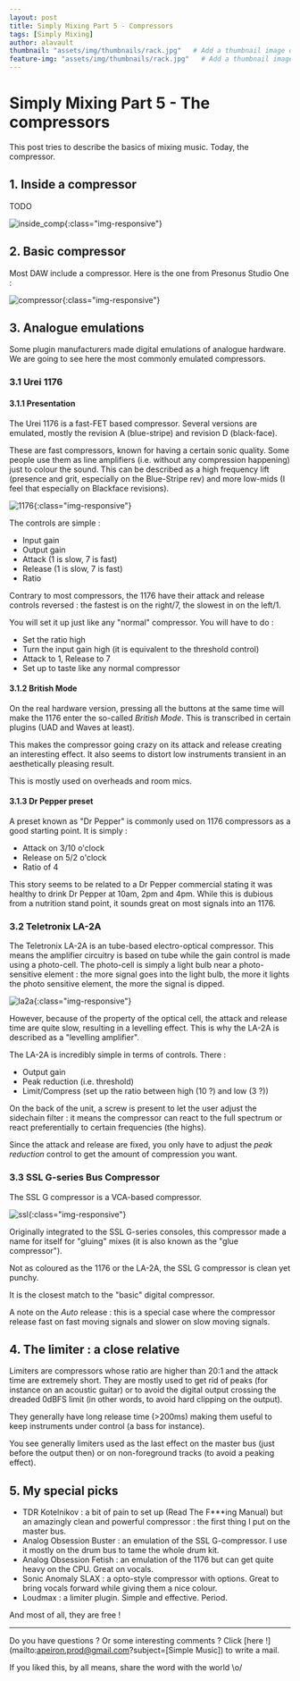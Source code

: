 ```yaml
---
layout: post
title: Simply Mixing Part 5 - Compressors
tags: [Simply Mixing]
author: alavault
thumbnail: "assets/img/thumbnails/rack.jpg"   # Add a thumbnail image on blog view
feature-img: "assets/img/thumbnails/rack.jpg"   # Add a thumbnail image on blog view
---
```


# Simply Mixing Part 5 - The compressors

This post tries to describe the basics of mixing music. Today, the compressor.

## 1. Inside a compressor

TODO

![inside_comp](/assets/img/posts/placeholder.png){:class="img-responsive"}


## 2. Basic compressor

Most DAW include a compressor. Here is the one from Presonus Studio One :

![compressor](/assets/img/posts/compressor.png){:class="img-responsive"}



## 3. Analogue emulations

Some plugin manufacturers made digital emulations of analogue hardware. We are going to see here the most commonly emulated compressors.

### 3.1 Urei 1176

#### 3.1.1 Presentation

The Urei 1176 is a fast-FET based compressor. Several versions are emulated, mostly the revision A (blue-stripe) and revision D (black-face).

These are fast compressors, known for having a certain sonic quality. Some people use them as line amplifiers (i.e. without any compression happening) just to colour the sound. This can be described as a high frequency lift (presence and grit, especially on the Blue-Stripe rev) and more low-mids (I feel that especially on Blackface revisions).

![1176](/assets/img/posts/1176.jpg){:class="img-responsive"}


The controls are simple :

* Input gain
* Output gain
* Attack (1 is slow, 7 is fast)
* Release (1 is slow, 7 is fast)
* Ratio

Contrary to most compressors, the 1176 have their attack and release controls reversed : the fastest is on the right/7, the slowest in on the left/1.

You will set it up just like any "normal" compressor. You will have to do :

* Set the ratio high
* Turn the input gain high (it is equivalent to the threshold control)
* Attack to 1, Release to 7
* Set up to taste like any normal compressor

#### 3.1.2 British Mode

On the real hardware version, pressing all the buttons at the same time will make the 1176 enter the so-called *British Mode*. This is transcribed in certain plugins (UAD and Waves at least).

This makes the compressor going crazy on its attack and release creating an interesting effect. It also seems to distort low instruments transient in an aesthetically pleasing result. 

This is mostly used on overheads and room mics.

#### 3.1.3 Dr Pepper preset

A preset known as "Dr Pepper" is commonly used on 1176 compressors as a good starting point. It is simply :
* Attack on 3/10 o'clock
* Release on 5/2 o'clock
* Ratio of 4

This story seems to be related to a Dr Pepper commercial stating it was healthy to drink Dr Pepper at 10am, 2pm and 4pm. While this is dubious from a nutrition stand point, it sounds great on most signals into an 1176.

### 3.2 Teletronix LA-2A

The Teletronix LA-2A is an tube-based electro-optical compressor. This means the amplifier circuitry is based on tube while the gain control is made using a photo-cell. The photo-cell is simply a light bulb near a photo-sensitive element : the more signal goes into the light bulb, the more it lights the photo sensitive element, the more the signal is dipped.

![la2a](/assets/img/posts/la2a.jpg){:class="img-responsive"}


However, because of the property of the optical cell, the attack and release time are quite slow, resulting in a levelling effect. This is why the LA-2A is described as a "levelling amplifier".

The LA-2A is incredibly simple in terms of controls. There :
* Output gain
* Peak reduction (i.e. threshold)
* Limit/Compress (set up the ratio between high (10 ?) and low (3 ?))

On the back of the unit, a screw is present to let the user adjust the sidechain filter : it means the compressor can react to the full spectrum or react preferentially to certain frequencies (the highs).

Since the attack and release are fixed, you only have to adjust the *peak reduction* control to get the amount of compression you want.

### 3.3 SSL G-series Bus Compressor

The SSL G compressor is a VCA-based compressor.

![ssl](/assets/img/posts/ssl_g.jpg){:class="img-responsive"}

Originally integrated to the SSL G-series consoles, this compressor made a name for itself for "gluing" mixes (it is also known as the "glue compressor").

Not as coloured as the 1176 or the LA-2A, the SSL G compressor is clean yet punchy.

It is the closest match to the "basic" digital compressor.

A note on the *Auto* release : this is a special case where the compressor release fast on fast moving signals and slower on slow moving signals.

## 4. The limiter : a close relative

Limiters are compressors whose ratio are higher than 20:1 and the attack time are extremely short. They are mostly used to get rid of peaks (for instance on an acoustic guitar) or to avoid the digital output crossing the dreaded 0dBFS limit (in other words, to avoid hard clipping on the output).

They generally have long release time (>200ms) making them useful to keep instruments under control (a bass for instance).

You see generally limiters used as the last effect on the master bus (just before the output then) or on non-foreground tracks (to avoid a peaking effect).

## 5. My special picks 

* TDR Kotelnikov : a bit of pain to set up (Read The F***ing Manual) but an amazingly clean and powerful compressor : the first thing I put on the master bus.
* Analog Obsession Buster : an emulation of the SSL G-compressor. I use it mostly on the drum bus to tame the whole drum kit.
* Analog Obsession Fetish : an emulation of the 1176 but can get quite heavy on the CPU. Great on vocals.
* Sonic Anomaly SLAX : a opto-style compressor with options. Great to bring vocals forward while giving them a nice colour.
* Loudmax : a limiter plugin. Simple and effective. Period.

And most of all, they are free !

---

Do you have questions ? Or some interesting comments ? Click [here !](mailto:apeiron.prod@gmail.com?subject=[Simple Music]) to write a mail.

If you liked this, by all means, share the word with the world \o/


